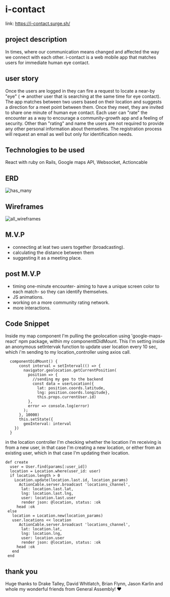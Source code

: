 # i-contact
link: https://i-contact.surge.sh/

## project description 
In times, where our communication means changed and affected the way we connect with each other. i-contact is a web mobile app that matches users for immediate human eye contact.

## user story
Once the users are logged in they can fire a request to locate a near-by "eye" ( => another user that is searching at the same time for eye contact). The app matches between two users based on their location and suggests a direction for a meet point between them. Once they meet, they are invited to share one minute of human eye contact. Each user can "rate" the encounter as a way to encourage a community-growth app and a feeling of security. Other than "rating" and name the users are not required to provide any other personal information about themselves. The registration process will request an email as well but only for identification needs.

## Technologies to be used
React with ruby on Rails, Google maps API, Websocket, Actioncable

## ERD
![has_many](https://i.imgur.com/l74vldb.jpg)

## Wireframes
![all_wireframes](https://i.imgur.com/rh17kgX.jpg)

## M.V.P
- connecting at leat two users together (broadcasting).
- calculating the distance between them
- suggesting it as a meeting place.

## post M.V.P
- timing one-minute encounter- aiming to have a unique screen color to each match- so they can identify themselves.
- JS animations.
- working on a more community rating network. 
- more interactions. 

## Code Snippet
Inside my map component I'm pulling the geolocation using 'google-maps-react' npm package, within my componenttDidMount. This I'm setting inside an anonymous setIntervak function to update user location every 10 sec, which i'm sending to my location_controller using axios call.  
```
  componentDidMount() {
      const interval = setInterval(() => {
        navigator.geolocation.getCurrentPosition(
          position => {
            //sending my geo to the backend
            const data = userLocation({
              lat: position.coords.latitude,
              lng: position.coords.longitude},
              this.props.currentUser.id)
          },
          error => console.log(error)
        );
      }, 10000)
      this.setState({
        geoInterval: interval
    })
  }
```
in the location controller I'm checking whether the location I'm receiving is from a new user, in that case I'm creating a new location, or either from an existing user, which in that case I'm updating their location. 
```
def create
  user = User.find(params[:user_id])
  location = Location.where(user_id: user)
  if location.length > 0
    Location.update(location.last.id, location_params)
      ActionCable.server.broadcast 'locations_channel',
       lat: location.last.lat,
       lng: location.last.lng,
       user: location.last.user
       render json: @location, status: :ok
     head :ok
 else
   location = Location.new(location_params)
   user.locations << location
      ActionCable.server.broadcast 'locations_channel',
       lat: location.lat,
       lng: location.lng,
       user: location.user
       render json: @location, status: :ok
     head :ok
   end
 end
```

## thank you
Huge thanks to Drake Talley, David Whitlatch, Brian Flynn, Jason Karlin and whole my wonderful friends from General Assembly! ❤️ 
